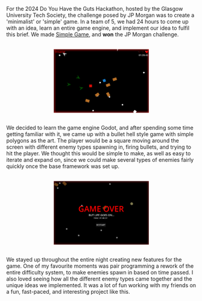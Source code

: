 For the 2024 Do You Have the Guts Hackathon, hosted by the Glasgow University Tech Society, the challenge posed by JP Morgan was to create a 'minimalist' or 'simple' game. In a team of 5, we had 24 hours to come up with an idea, learn an entire game engine, and implement our idea to fulfil this brief. We made <u><a href="https://github.com/VaradK62442/simplegame" target="_blank" rel="noopener noreferrer">Simple Game</a></u>, and <b>won</b> the JP Morgan challenge.

<br>

<div style="display: flex; justify-content: center;">
    <img src="/media/simple-game.png" width="50%">
</div>

<br>

We decided to learn the game engine Godot, and after spending some time getting familiar with it, we came up with a bullet hell style game with simple polygons as the art. The player would be a square moving around the screen with different enemy types spawning in, firing bullets, and trying to hit the player. We thought this would be simple to make, as well as easy to iterate and expand on, since we could make several types of enemies fairly quickly once the base framework was set up.

<br>

<div style="display: flex; justify-content: center;">
    <img src="/media/simple-game-over.png" width="50%">
</div>

<br>

We stayed up throughout the entire night creating new features for the game. One of my favourite moments was pair programming a rework of the entire difficulty system, to make enemies spawn in based on time passed. I also loved seeing how all the different enemy types came together and the unique ideas we implemented. It was a lot of fun working with my friends on a fun, fast-paced, and interesting project like this.